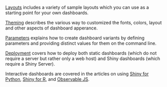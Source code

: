 

[Layouts](layouts.qmd) includes a variety of sample layouts which you can use as a starting point for your own dashboards.

[Theming](theming.qmd) describes the various way to customized the fonts, colors, layout and other aspects of dashboard apperance.

[Parameters](parameters.qmd) explains how to create dashboard variants by defining parameters and providing distinct values for them on the command line.

[Deployment](deployment.qmd) covers how to deploy both static dashboards (which do not require a server but rather only a web host) and Shiny dashboards (which require a Shiny Server).

Interactive dashboards are covered in the articles on using [Shiny for Python](interactivity/shiny-python.qmd), [Shiny for R](interactivity/shiny-r.qmd), and [Observable JS](interactivity/observable.qmd).
